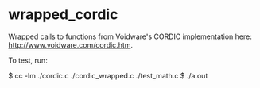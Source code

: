 # wrapped_cordic
Wrapped calls to functions from Voidware's CORDIC implementation here: http://www.voidware.com/cordic.htm.

To test, run:

   $ cc -lm ./cordic.c ./cordic_wrapped.c ./test_math.c
   $ ./a.out
